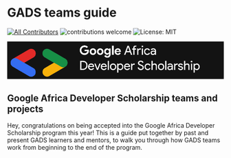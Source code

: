 # GADS teams guide

[![All Contributors](https://img.shields.io/badge/all_contributors-1-orange.svg?style=flat-square)](./#contributors-) ![contributions welcome](https://img.shields.io/badge/contributions-welcome-brightgreen.svg?style=flat) ![License: MIT](https://img.shields.io/badge/License-MIT-blue.svg)

![](.gitbook/assets/google-africa-developer-scholarship-gads-program-2020-1%20%281%29.png)

## Google Africa Developer Scholarship teams and projects

Hey, congratulations on being accepted into the Google Africa Developer Scholarship program this year! This is a guide put together by past and present GADS learners and mentors, to walk you through how GADS teams work from beginning to the end of the program.

